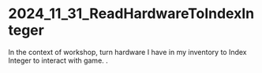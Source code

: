 # 2024_11_31_ReadHardwareToIndexInteger
In the context of workshop, turn hardware I have in my inventory to Index Integer to interact with game.
.